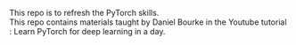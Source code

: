 This repo is to refresh the PyTorch skills.<br>
This repo contains materials taught by Daniel Bourke in the Youtube tutorial : Learn PyTorch for deep learning in a day. 
